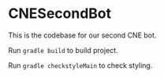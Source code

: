 # CNESecondBot

This is the codebase for our second CNE bot.

Run `gradle build` to build project.

Run `gradle checkstyleMain` to check styling.
